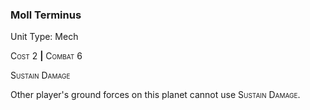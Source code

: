 ### **Moll Terminus**

Unit Type: Mech 

<span style="font-variant:small-caps;">Cost</span> 2 __|__ <span style="font-variant:small-caps;">Combat</span> 6

<span style="font-variant:small-caps;">Sustain Damage</span>

Other player's ground forces on this planet cannot use <span style="font-variant:small-caps;">Sustain Damage</span>.

